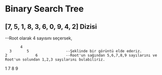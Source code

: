 # Binary Search Tree

## [7, 5, 1, 8, 3, 6, 0, 9, 4, 2] Dizisi
 --Root olarak 4 sayısını seçersek, 


           4
      3       5                 --Şeklinde bir görüntü elde ederiz. 
    2             6             --Root'un sağından 5,6,7,8,9 sayılarını ve Root'un solundan 1,2,3 sayılarını bulabiliriz.
 1                   7
                        8
                           9